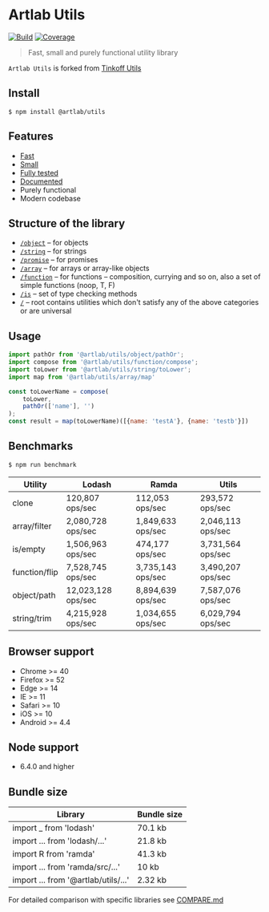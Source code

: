 # Artlab Utils 
[![Build](https://gitr.net/artlab/utils/badges/master/pipeline.svg)](https://gitr.net/artlab/utils/commits/master) [![Coverage](https://gitr.net/artlab/utils/badges/master/coverage.svg)](https://gitr.net/artlab/utils)

> Fast, small and purely functional utility library

`Artlab Utils` is forked from [Tinkoff Utils](https://github.com/TinkoffCreditSystems/utils.js)

## Install
```
$ npm install @artlab/utils
```

## Features
- [Fast](#benchmarks)
- [Small](#bundle-size)
- [Fully tested](https://coveralls.io/github/artlab/utils)
- [Documented](https://tinkoffcreditsystems.github.io/utils)
- Purely functional
- Modern codebase

## Structure of the library
* [`/object`](https://gitr.net/artlab/utils/tree/master/src/object) – for objects
* [`/string`](https://gitr.net/artlab/utils/tree/master/src/string) – for strings
* [`/promise`](https://gitr.net/artlab/utils/tree/master/src/promise) – for promises
* [`/array`](https://gitr.net/artlab/utils/tree/master/src/array) – for arrays or array-like objects
* [`/function`](https://gitr.net/artlab/utils/tree/master/src/function) – for functions – composition, currying and so on, also a set of simple functions (noop, T, F)
* [`/is`](https://gitr.net/artlab/utils/tree/master/src/is) – set of type checking methods
* [`/`](https://gitr.net/artlab/utils/tree/master/src) – root contains utilities which don't satisfy any of the above categories or are universal

## Usage
```js
import pathOr from '@artlab/utils/object/pathOr';
import compose from '@artlab/utils/function/compose';
import toLower from '@artlab/utils/string/toLower';
import map from '@artlab/utils/array/map'

const toLowerName = compose(
    toLower,
    pathOr(['name'], '')
);
const result = map(toLowerName)([{name: 'testA'}, {name: 'testb'}])
```

## Benchmarks
```bash
$ npm run benchmark
```

| Utility | Lodash | Ramda | Utils |
| --- | --- | --- | --- |
| clone | 120,807 ops/sec | 112,053 ops/sec | 293,572 ops/sec |
| array/filter | 2,080,728 ops/sec | 1,849,633 ops/sec | 2,046,113 ops/sec |
| is/empty | 1,506,963 ops/sec | 474,177 ops/sec | 3,731,564 ops/sec |
| function/flip | 7,528,745 ops/sec | 3,735,143 ops/sec | 3,490,207 ops/sec |
| object/path | 12,023,128 ops/sec | 8,894,639 ops/sec | 7,587,076 ops/sec |
| string/trim | 4,215,928 ops/sec | 1,034,655 ops/sec | 6,029,794 ops/sec |

## Browser support

- Chrome >= 40
- Firefox >= 52
- Edge >= 14
- IE >= 11
- Safari >= 10
- iOS >= 10
- Android >= 4.4

## Node support
- 6.4.0 and higher

## Bundle size
| Library | Bundle size |
| --- | --- |
| import _ from 'lodash' | 70.1 kb |
| import ... from 'lodash/...' | 21.8 kb |
| import R from 'ramda' | 41.3 kb |
| import ... from 'ramda/src/...' | 10 kb |
| import ... from '@artlab/utils/...' | 2.32 kb |

For detailed comparison with specific libraries see [COMPARE.md](https://gitr.net/artlab/utils/tree/master/COMPARE.md)
